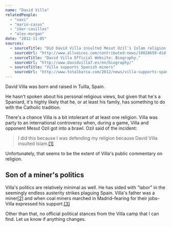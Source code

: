 ```yaml
---
name: "David Villa"
relatedPeople:
  - "xavi"
  - "mario-casas"
  - "iker-casillas"
  - "alex-morgan"
date: "2012-11-05"
sources:
  - sourceTitle: "Did David Villa insulted Mesut Ozil's Islam religion at Super Cup brawl?"
    sourceUrl: "http://www.allvoices.com/contributed-news/10028659-did-david-villa-insulted-mesut-ozils-islam-religion-at-super-cup-brawl"
  - sourceTitle: "David Villa Official Website: Biography."
    sourceUrl: "http://www.davidvilla7.es/en/biography/"
  - sourceTitle: "Villa supports Spanish miners"
    sourceUrl: "http://www.totalbarca.com/2012/news/villa-supports-spanish-miners/"
---
```


David Villa was born and raised in Tuilla, Spain.

He hasn't spoken about his personal religious views, but given that he's a Spaniard, it's highly likely that he, or at least his family, has something to do with the Catholic tradition.

There's a chance Villa is a bit intolerant of at least one religion. Villa was party to an international controversy when, during a game, Villa and opponent Mesut Ozil got into a brawl. Ozil said of the incident:

>I did this because I was defending my religion because David Villa insulted Islam.<a class="source-citation" href="#http://www.allvoices.com/contributed-news/10028659-did-david-villa-insulted-mesut-ozils-islam-religion-at-super-cup-brawl" title="Did David Villa insulted Mesut Ozil&apos;s Islam religion at Super Cup brawl?">[1]</a>

Unfortunately, that seems to be the extent of Villa's public commentary on religion.


## Son of a miner's politics

Villa's politics are relatively minimal as well. He has sided with "labor" in the seemingly endless austerity strikes plaguing Spain. Villa's father was a miner<a class="source-citation" href="#http://www.davidvilla7.es/en/biography/" title="David Villa Official Website: Biography.">[2]</a> and when coal miners marched in Madrid–fearing for their jobs–Villa expressed his support.<a class="source-citation" href="#http://www.totalbarca.com/2012/news/villa-supports-spanish-miners/" title="Villa supports Spanish miners">[3]</a>

Other than that, no official political stances from the Villa camp that I can find. Let us know if anything changes.